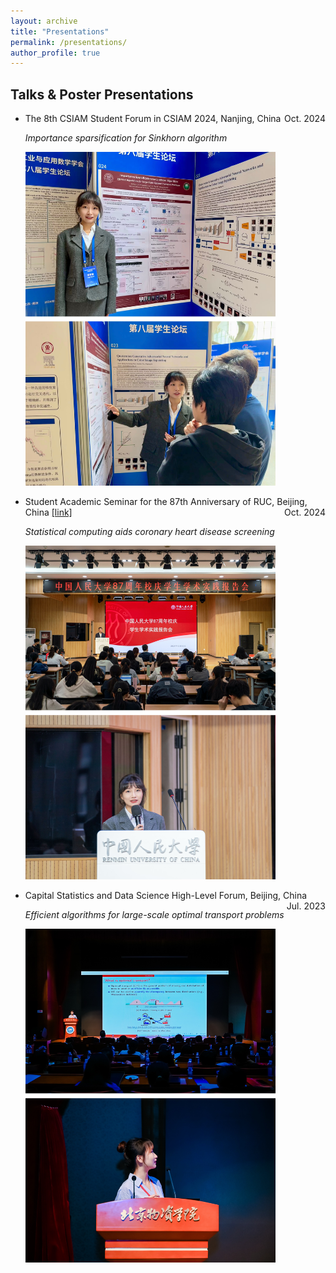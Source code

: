 ```yaml
---
layout: archive
title: "Presentations"
permalink: /presentations/
author_profile: true
---
```


Talks & Poster Presentations
------
* The 8th CSIAM Student Forum in CSIAM 2024, Nanjing, China <span style="float:right">Oct. 2024</span>
    
    *Importance sparsification for Sinkhorn algorithm*

    <img src="../images/poster_202410.jpg" width="400" />

* Student Academic Seminar for the 87th Anniversary of RUC, Beijing, China [[link]](https://mp.weixin.qq.com/s/ChWcBXmNfn7RLE87sB7FOw) <span style="float:right">Oct. 2024</span>

    *Statistical computing aids coronary heart disease screening*
    
    <img src="../images/talk_202410.jpg" width="400" />

* Capital Statistics and Data Science High-Level Forum, Beijing, China <span style="float:right">Jul. 2023</span>

    *Efficient algorithms for large-scale optimal transport problems*

    <img src="../images/talk_202307.jpg" width="400" />